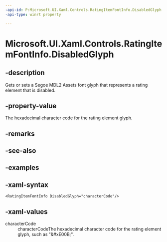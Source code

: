 ```yaml
---
-api-id: P:Microsoft.UI.Xaml.Controls.RatingItemFontInfo.DisabledGlyph
-api-type: winrt property

---
```

<!-- Property syntax.
public string DisabledGlyph { get;  set; }
-->

# Microsoft.UI.Xaml.Controls.RatingItemFontInfo.DisabledGlyph


## -description

Gets or sets a Segoe MDL2 Assets font glyph that represents a rating element that is disabled.


## -property-value

The hexadecimal character code for the rating element glyph.


## -remarks


## -see-also


## -examples


## -xaml-syntax

```xaml
<RatingItemFontInfo DisabledGlyph="characterCode"/>
```


## -xaml-values

<dl><dt>characterCode</dt><dd>characterCodeThe hexadecimal character code for the rating element glyph, such as "&amp;#xE00B;".</dd>
</dl>


